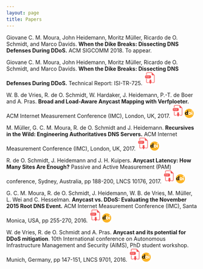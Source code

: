 ```yaml
---
layout: page
title: Papers
---
```


Giovane C. M. Moura, John Heidemann, Moritz M&uuml;ller, Ricardo de O.
Schmidt, and Marco Davids. **When the Dike Breaks: Dissecting DNS
Defenses During DDoS.** ACM SIGCOMM 2018. To appear. 

Giovane C. M. Moura, John Heidemann, Moritz M&uuml;ller, Ricardo de O.
Schmidt, and Marco Davids. **When the Dike Breaks: Dissecting DNS
Defenses During DDoS.** Technical Report: ISI-TR-725. [<img
src="/img/pdf.png">](https://www.sidnlabs.nl/downloads/papers-reports/isi-tr-725.pdf)


W. B. de Vries, R. de O. Schmidt, W. Hardaker, J. Heidemann, P.-T. de
Boer and A. Pras. **Broad and Load-Aware Anycast Mapping with
Verfploeter.** ACM Internet Measurement Conference (IMC), London, UK, 2017. [<img
src="/img/pdf.png">](https://conferences.sigcomm.org/imc/2017/papers/imc17-final46.pdf)
[<img src="/img/doi.png">](https://doi.org/10.1145/3131365.3131371)

M. M&uuml;ller, G. C. M. Moura, R. de O. Schmidt and J. Heidemann.
**Recursives in the Wild: Engineering Authoritatives DNS Servers.**
ACM Internet Measurement Conference (IMC), London, UK, 2017.  [<img
src="/img/pdf.png">](https://conferences.sigcomm.org/imc/2017/papers/imc17-final12.pdf)
[<img src="/img/doi.png">](https://doi.org/10.1145/3131365.3131366)


R. de O. Schmidt, J. Heidemann and J. H. Kuipers. **Anycast Latency:
How Many Sites Are Enough?** Passive and Active Measurement (PAM)
conference, Sydney, Australia, pp 188-200, LNCS 10176, 2017.  [<img
src="/img/pdf.png">](http://wwwhome.cs.utwente.nl/~schmidtr/docs/pam2017schmidt.pdf)
[<img
src="/img/doi.png">](https://link.springer.com/chapter/10.1007%2F978-3-319-54328-4_14)


G. C. M. Moura, R. de O. Schmidt, J. Heidemann, W. B. de Vries, M.
M&uuml;ller, L. Wei and C. Hesselman. **Anycast vs. DDoS: Evaluating
the November 2015 Root DNS Event.** ACM Internet Measurement
Conference (IMC), Santa Monica, USA, pp 255-270, 2016.  [<img
src="/img/pdf.png">](http://wwwhome.cs.utwente.nl/~schmidtr/docs/ISI-TR-2016-709.pdf)
[<img src="/img/doi.png">](https://doi.org/10.1145/2987443.298744) 

W. de Vries, R. de O. Schmidt and A. Pras. **Anycast and its potential
for DDoS mitigation**. 10th International conference on Autonomous
Infrastructure Management and Security (AIMS), PhD student workshop.
Munich, Germany, pp 147-151, LNCS 9701, 2016.  [<img
src="/img/pdf.png">](http://wwwhome.cs.utwente.nl/~schmidtr/docs/aims2016.pdf)
[<img
src="/img/doi.png">](https://doi.org/10.1007/978-3-319-39814-3_16)
